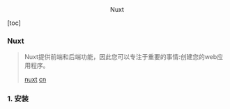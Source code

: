 <center>Nuxt</center>



[toc]





### Nuxt

> Nuxt提供前端和后端功能，因此您可以专注于重要的事情:创建您的web应用程序。
>
> [nuxt](https://nuxt.com/) [cn](https://nuxt.com.cn/)







### 1. 安装

```shell
```






